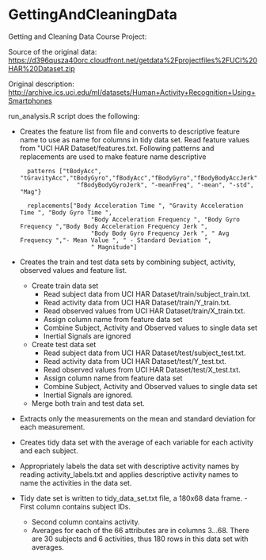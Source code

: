 GettingAndCleaningData
======================
Getting and Cleaning Data Course Project:

Source of the original data: https://d396qusza40orc.cloudfront.net/getdata%2Fprojectfiles%2FUCI%20HAR%20Dataset.zip 

Original description: http://archive.ics.uci.edu/ml/datasets/Human+Activity+Recognition+Using+Smartphones

run_analysis.R script does the following: 

- Creates the feature list from file and converts to descriptive feature name to use as name for columns in tidy data set. Read feature values from "UCI HAR Dataset/features.txt. Following patterns and replacements are used to make feature name descriptive
		
		patterns ["tBodyAcc", "tGravityAcc","tBodyGyro","fBodyAcc","fBodyGyro","fBodyBodyAccJerk", 
					  "fBodyBodyGyroJerk", "-meanFreq", "-mean", "-std", "Mag"}
					  
		replacements["Body Acceleration Time ", "Gravity Acceleration Time ", "Body Gyro Time ",
						  "Body Acceleration Frequency ", "Body Gyro Frequency ","Body Body Acceleration Frequency Jerk ",
						  "Body Body Gyro Frequency Jerk ", " Avg Frequency ","- Mean Value ", " - Standard Deviation ",
						  " Magnitude"]
    
- Creates the train and test data sets by combining subject, activity, observed values and feature list.

	- Create train data set 
		- Read subject data from UCI HAR Dataset/train/subject_train.txt.		
		- Read activity data from UCI HAR Dataset/train/Y_train.txt.		
		- Read observed values from UCI HAR Dataset/train/X_train.txt. 
		- Assign column name from feature data set
		- Combine Subject, Activity and Observed values to single data set
		- Inertial Signals are ignored
	- Create test data  set
		- Read subject data from UCI HAR Dataset/test/subject_test.txt.		
		- Read activity data from UCI HAR Dataset/test/Y_test.txt.		
		- Read observed values from UCI HAR Dataset/test/X_test.txt. 
		- Assign column name from feature data set
		- Combine Subject, Activity and Observed values to single data set
		- Inertial Signals are ignored.
	- Merge both train and test data set.
	
- Extracts only the measurements on the mean and standard deviation for each measurement. 

- Creates tidy data set with the average of each variable for each activity and each subject. 

- Appropriately labels the data set with descriptive activity names by reading activity_labels.txt and applies descriptive activity names to name the activities in the data set.

- Tidy date set is written to tidy_data_set.txt file, a 180x68 data frame. 
	  - First column contains subject IDs.
    - Second column contains activity.
    - Averages for each of the 66 attributes are in columns 3...68. 
	There are 30 subjects and 6 activities, thus 180 rows in this data set with averages.
